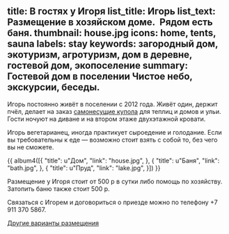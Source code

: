 title: В гостях у Игоря
list_title: Игорь
list_text: Размещение в хозяйском доме.  Рядом есть баня.
thumbnail: house.jpg
icons: home, tents, sauna
labels: stay
keywords: загородный дом, экотуризм, агротуризм, дом в деревне, гостевой дом, экопоселение
summary: Гостевой дом в поселении Чистое небо, экскурсии, беседы.
---
Игорь постоянно живёт в поселении с 2012 года.
Живёт один, держит пчёл, делает на заказ [самонесущие купола](http://magazin.chistoe-nebo.org/items/18/) для теплиц и домов и ульи.
Гости ночуют на диване и на втором этаже двухэтажной кровати.

Игорь вегетарианец, иногда практикует сыроедение и голодание.
Если вы требовательны к еде — возможно стоит взять с собой то, без чего вы не сможете.

{{ album4([{
  "title": u"Дом",
  "link": "house.jpg",
}, {
  "title": u"Баня",
  "link": "bath.jpg",
}, {
  "title": u"Пруд",
  "link": "lake.jpg",
}]) }}

Размещение у Игоря стоит от 500 р в сутки либо помощь по хозяйству.
Затопить баню также стоит 500 р.

Связаться с Игорем и договориться о приезде можно по телефону +7 911 370 5867.

[Другие варианты размещения](/stay/)
